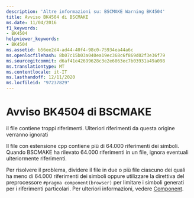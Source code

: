 ```yaml
---
description: 'Altre informazioni su: BSCMAKE Warning BK4504'
title: Avviso BK4504 di BSCMAKE
ms.date: 11/04/2016
f1_keywords:
- BK4504
helpviewer_keywords:
- BK4504
ms.assetid: b56ee2d4-ad44-40f4-98c0-75934ea44a6c
ms.openlocfilehash: 8b07c15b03a040ea19ec368c6f869d02f3e36f79
ms.sourcegitcommit: d6af41e42699628c3e2e6063ec7b03931a49a098
ms.translationtype: MT
ms.contentlocale: it-IT
ms.lasthandoff: 12/11/2020
ms.locfileid: "97237829"
---
```

# <a name="bscmake-warning-bk4504"></a>Avviso BK4504 di BSCMAKE

il file contiene troppi riferimenti. Ulteriori riferimenti da questa origine verranno ignorati

Il file con estensione cpp contiene più di 64.000 riferimenti dei simboli. Quando BSCMAKE ha rilevato 64.000 riferimenti in un file, ignora eventuali ulteriormente riferimenti.

Per risolvere il problema, dividere il file in due o più file ciascuno dei quali ha meno di 64.000 riferimenti dei simboli oppure utilizzare la direttiva del preprocessore `#pragma component(browser)` per limitare i simboli generati per i riferimenti particolari. Per ulteriori informazioni, vedere [Component](../../preprocessor/component.md).
